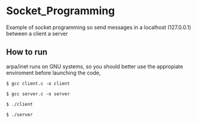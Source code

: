 # Socket_Programming
Example of socket programming so send messages in a localhost (127.0.0.1) between a client a server
## How to run
arpa/inet runs on GNU systems, so you should better use the appropiate enviroment before launching the code,

```
$ gcc client.c -o client

$ gcc server.c -o server

$ ./client

$ ./server
```
